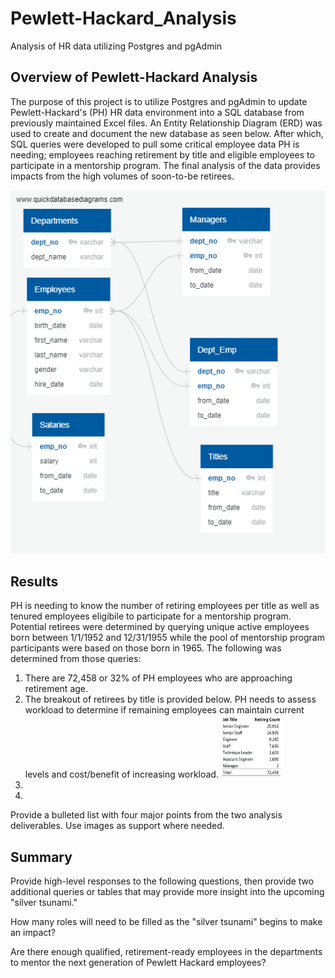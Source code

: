 # Pewlett-Hackard_Analysis
Analysis of HR data utilizing Postgres and pgAdmin


## Overview of Pewlett-Hackard Analysis
The purpose of this project is to utilize Postgres and pgAdmin to update Pewlett-Hackard's (PH) HR data environment into a SQL database from previously maintained Excel files.   An Entity Relationship Diagram (ERD) was used to create and document the new database as seen below.  After which, SQL queries were developed to pull some critical employee data PH is needing; employees reaching retirement by title and eligible employees to participate in a mentorship program.  The final analysis of the data provides impacts from the high volumes of soon-to-be retirees. 

![EmployeesDB.png](https://github.com/dschul01/Pewlett-Hackard-Analysis/blob/main/EmployeesDB.png)


## Results
PH is needing to know the number of retiring employees per title as well as tenured employees eligibile to participate for a mentorship program.  Potential retirees were determined by querying unique active employees born between 1/1/1952 and 12/31/1955 while the pool of mentorship program participants were based on those born in 1965.  The following was determined from those queries:
1) There are 72,458 or 32% of PH employees who are approaching retirement age. 
2) The breakout of retirees by title is provided below.  PH needs to assess workload to determine if remaining employees can maintain current levels and cost/benefit of increasing workload.
	<img src="https://github.com/dschul01/Pewlett-Hackard-Analysis/blob/main/Retiring_Title.png" width="100" height="100">
3)
4)


Provide a bulleted list with four major points from the two analysis deliverables. Use images as support where needed.

## Summary




Provide high-level responses to the following questions, then provide two additional queries or tables that may provide more insight into the upcoming "silver tsunami."

How many roles will need to be filled as the "silver tsunami" begins to make an impact?

Are there enough qualified, retirement-ready employees in the departments to mentor the next generation of Pewlett Hackard employees?